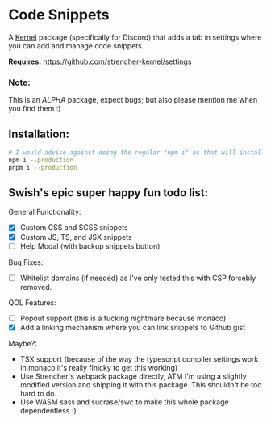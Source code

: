 # Code Snippets
A [Kernel](https://github.com/kernel-mod/electron) package (specifically for Discord) that adds a tab in settings where you can add and manage code snippets.

**Requires:** https://github.com/strencher-kernel/settings

### Note:
This is an *ALPHA* package, expect bugs; but also please mention me when you find them :)

## Installation:
```bash
# I would advise against doing the regular "npm i" as that will install way more stuff than you need.
npm i --production
pnpm i --production
```

## Swish's epic super happy fun todo list:

General Functionality:
- [x] Custom CSS and SCSS snippets
- [x] Custom JS, TS, and JSX snippets
- [ ] Help Modal (with backup snippets button)

Bug Fixes:
- [ ] Whitelist domains (if needed) as I've only tested this with CSP forcebly removed.


QOL Features:
- [ ] Popout support (this is a fucking nightmare because monaco)
- [x] Add a linking mechanism where you can link snippets to Github gist

Maybe?:
- TSX support (because of the way the typescript compiler settings work in monaco it's really finicky to get this working)
- Use Strencher's webpack package directly, ATM I'm using a slightly modified version and shipping it with this package. This shouldn't be too hard to do.
- Use WASM sass and sucrase/swc to make this whole package dependentless :)